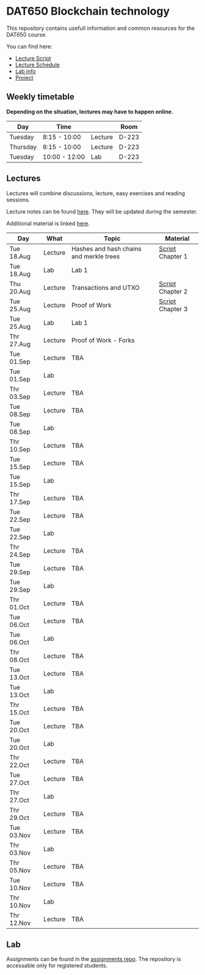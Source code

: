 # DAT650 Blockchain technology

This repository contains usefull information and common resources for the DAT650 course.

You can find here:
* [Lecture Script](script.pdf)
* [Lecture Schedule](#lectures)
* [Lab info](#lab)
* [Project](projects)

## Weekly timetable

**Depending on the situation, lectures may have to happen online.**

| Day | Time | | Room |
|----|------|---|------|
| Tuesday  | 8:15 - 10:00 | Lecture | D-223 |
| Thursday | 8:15 - 10:00 | Lecture | D-223 |
| Tuesday | 10:00 - 12:00 | Lab | D-223 |

## Lectures

Lectures will combine discussions, lecture, easy exercises and reading sessions.

Lecture notes can be found [here](script.pdf). They will be updated during the semester.

Additional material is linked [here](resources.md).

| Day | What | Topic | Material |
|-----|------|-------|----------|
|Tue 18.Aug | Lecture | Hashes and hash chains and merkle trees | [Script](script.pdf) Chapter 1 |
|Tue 18.Aug | Lab |Lab 1 |  |
|Thu 20.Aug | Lecture |Transactions and UTXO | [Script](script.pdf) Chapter 2 |
|Tue 25.Aug | Lecture |Proof of Work | [Script](script.pdf) Chapter 3 |
|Tue 25.Aug | Lab |Lab 1 |  |
|Thr 27.Aug | Lecture |Proof of Work - Forks |  |
|Tue 01.Sep | Lecture |TBA |  |
|Tue 01.Sep | Lab | |  |
|Thr 03.Sep | Lecture | TBA |  |
|Tue 08.Sep | Lecture |TBA |  |
|Tue 08.Sep | Lab | |  |
|Thr 10.Sep | Lecture | TBA |  |
|Tue 15.Sep | Lecture |TBA |  |
|Tue 15.Sep | Lab | |  |
|Thr 17.Sep | Lecture | TBA |  |
|Tue 22.Sep | Lecture |TBA |  |
|Tue 22.Sep | Lab | |  |
|Thr 24.Sep | Lecture | TBA |  |
|Tue 29.Sep | Lecture |TBA |  |
|Tue 29.Sep | Lab | |  |
|Thr 01.Oct | Lecture | TBA |  |
|Tue 06.Oct | Lecture |TBA |  |
|Tue 06.Oct | Lab | |  |
|Thr 08.Oct | Lecture | TBA |  |
|Tue 13.Oct | Lecture |TBA |  |
|Tue 13.Oct | Lab | |  |
|Thr 15.Oct | Lecture | TBA |  |
|Tue 20.Oct | Lecture |TBA |  |
|Tue 20.Oct | Lab | |  |
|Thr 22.Oct | Lecture | TBA |  |
|Tue 27.Oct | Lecture |TBA |  |
|Thr 27.Oct | Lab | |  |
|Thr 29.Oct | Lecture | TBA |  |
|Tue 03.Nov | Lecture |TBA |  |
|Thr 03.Nov | Lab | |  |
|Thr 05.Nov | Lecture | TBA |  |
|Tue 10.Nov | Lecture |TBA |  |
|Thr 10.Nov | Lab | |  |
|Thr 12.Nov | Lecture | TBA |  |



## Lab

Assignments can be found in the [assignments repo](https://github.com/dat650-2020/assignments).
The repository is accessable only for registered students.
